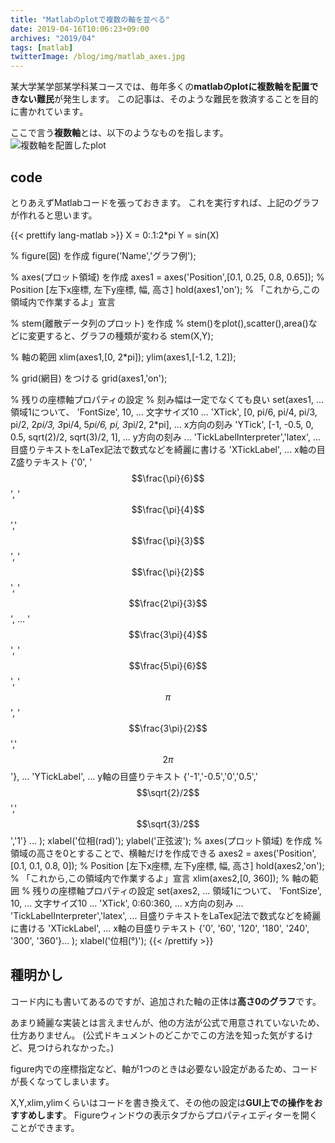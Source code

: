 ```yaml
---
title: "Matlabのplotで複数の軸を並べる"
date: 2019-04-16T10:06:23+09:00
archives: "2019/04"
tags: [matlab]
twitterImage: /blog/img/matlab_axes.jpg
---
```


某大学某学部某学科某コースでは、毎年多くの**matlabのplotに複数軸を配置できない難民**が発生します。
この記事は、そのような難民を救済することを目的に書かれています。
<!--more-->

ここで言う**複数軸**とは、以下のようなものを指します。
![複数軸を配置したplot](/blog/img/matlab_axes.jpg)

## code
とりあえずMatlabコードを張っておきます。
これを実行すれば、上記のグラフが作れると思います。

{{< prettify lang-matlab >}}
X = 0:.1:2*pi
Y = sin(X)

% figure(図) を作成
figure('Name','グラフ例');

% axes(プロット領域) を作成
axes1 = axes('Position',[0.1, 0.25, 0.8, 0.65]);  % Position [左下x座標, 左下y座標, 幅, 高さ]
hold(axes1,'on');  % 「これから,この領域内で作業するよ」宣言

% stem(離散データ列のプロット) を作成
% stem()をplot(),scatter(),area()などに変更すると、グラフの種類が変わる
stem(X,Y);

% 軸の範囲
xlim(axes1,[0, 2*pi]);
ylim(axes1,[-1.2, 1.2]);

% grid(網目) をつける
grid(axes1,'on');

% 残りの座標軸プロパティの設定
% 刻み幅は一定でなくても良い
set(axes1, ... 領域1について、
    'FontSize', 10, ... 文字サイズ10
    ...
    'XTick', [0, pi/6, pi/4, pi/3, pi/2, 2*pi/3, 3*pi/4, 5*pi/6, pi, 3*pi/2, 2*pi], ... x方向の刻み
    'YTick', [-1, -0.5, 0, 0.5, sqrt(2)/2, sqrt(3)/2, 1], ... y方向の刻み
    ...
    'TickLabelInterpreter','latex', ... 目盛りテキストをLaTex記法で数式などを綺麗に書ける
    'XTickLabel', ... x軸の目Z盛りテキスト
        {'0', '$$\frac{\pi}{6}$$', '$$\frac{\pi}{4}$$',' $$\frac{\pi}{3}$$', '$$\frac{\pi}{2}$$', '$$\frac{2\pi}{3}$$', ...
        '$$\frac{3\pi}{4}$$', '$$\frac{5\pi}{6}$$', '$$\pi$$', '$$\frac{3\pi}{2}$$',' $$2\pi$$'}, ...
    'YTickLabel', ... y軸の目盛りテキスト
        {'-1','-0.5','0','0.5','$$\sqrt{2}/2$$','$$\sqrt{3}/2$$','1'} ...
    );
xlabel('位相(rad)');
ylabel('正弦波');
% axes(プロット領域) を作成
% 領域の高さを0とすることで、横軸だけを作成できる
axes2 = axes('Position',[0.1, 0.1, 0.8, 0]);  % Position [左下x座標, 左下y座標, 幅, 高さ]
hold(axes2,'on');  % 「これから,この領域内で作業するよ」宣言
xlim(axes2,[0, 360]); % 軸の範囲
% 残りの座標軸プロパティの設定
set(axes2, ... 領域1について、
    'FontSize', 10, ... 文字サイズ10
    ...
    'XTick', 0:60:360, ... x方向の刻み
    ...
    'TickLabelInterpreter','latex', ... 目盛りテキストをLaTex記法で数式などを綺麗に書ける
    'XTickLabel', ... x軸の目盛りテキスト
        {'0', '60', '120', '180', '240', '300', '360'}...
    );
xlabel('位相(°)');
{{< /prettify >}}

## 種明かし
コード内にも書いてあるのですが、追加された軸の正体は**高さ0のグラフ**です。

あまり綺麗な実装とは言えませんが、他の方法が公式で用意されていないため、仕方ありません。
(公式ドキュメントのどこかでこの方法を知った気がするけど、見つけられなかった。)

figure内での座標指定など、軸が1つのときは必要ない設定があるため、コードが長くなってしまいます。

X,Y,xlim,ylimくらいはコードを書き換えて、その他の設定は**GUI上での操作をおすすめします**。
Figureウィンドウの表示タブからプロパティエディターを開くことができます。
